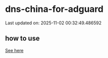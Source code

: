 # dns-china-for-adguard

Last updated on: 2025-11-02 00:32:49.486592

## how to use

[See here](https://github.com/AdguardTeam/AdGuardHome/wiki/Configuration#upstreams-from-file)